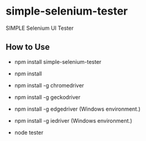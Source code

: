 # simple-selenium-tester

SIMPLE Selenium UI Tester

## How to Use
- npm install simple-selenium-tester
- npm install
- npm install -g chromedriver
- npm install -g geckodriver
- npm install -g edgedriver (Windows environment.)
- npm install -g iedriver (Windows environment.)

- node tester
